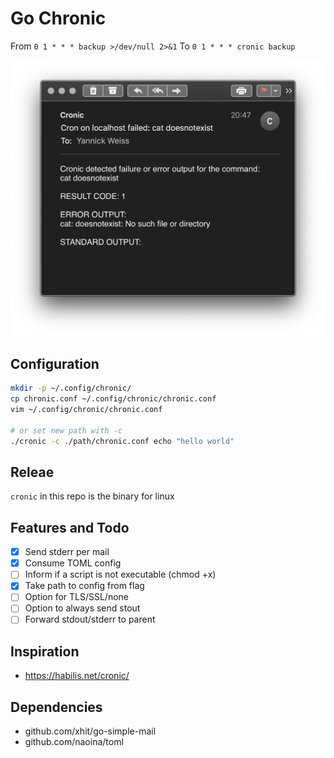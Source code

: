 # Go Chronic
From `0 1 * * * backup >/dev/null 2>&1`
To `0 1 * * * cronic backup`

![screenshot](shot.png)

## Configuration
```bash
mkdir -p ~/.config/chronic/
cp chronic.conf ~/.config/chronic/chronic.conf
vim ~/.config/chronic/chronic.conf

# or set new path with -c
./cronic -c ./path/chronic.conf echo "hello world"

```

## Releae
`cronic` in this repo is the binary for linux

## Features and Todo
- [x] Send stderr per mail
- [x] Consume TOML config
- [ ] Inform if a script is not executable (chmod +x)
- [x] Take path to config from flag
- [ ] Option for TLS/SSL/none
- [ ] Option to always send stout
- [ ] Forward stdout/stderr to parent

## Inspiration
* https://habilis.net/cronic/

## Dependencies
* github.com/xhit/go-simple-mail
* github.com/naoina/toml
